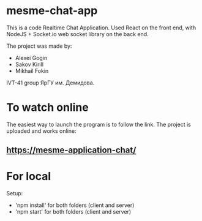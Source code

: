 # mesme-chat-app

This is a code Realtime Chat Application. Used React on the front end, with NodeJS + Socket.io web socket library on the back end.

The project was made by:
* Alexei Gogin
* Sakov Kirill
* Mikhail Fokin

IVT-41 group ЯрГУ им. Демидова.

# To watch online

The easiest way to launch the program is to follow the link. The project is uploaded and works online:

## [https://mesme-application-chat/](https://laughing-kepler-d74af3.netlify.app/)

# For local 

Setup:
* 'npm install' for both folders (client and server)
* 'npm start' for both folders (client and server)
